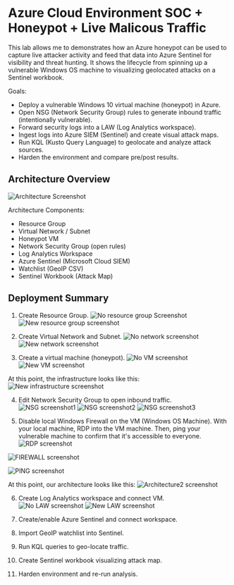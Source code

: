 # Azure Cloud Environment SOC + Honeypot + Live Malicous Traffic
This lab allows me to demonstrates how an Azure honeypot can be used to capture live attacker activity and feed that data into Azure Sentinel for visibility and threat hunting. It shows the lifecycle from spinning up a vulnerable Windows OS machine to visualizing geolocated attacks on a Sentinel workbook.

Goals:
- Deploy a vulnerable Windows 10 virtual machine (honeypot) in Azure.
- Open NSG (Network Security Group) rules to generate inbound traffic (intentionally vulnerable).
- Forward security logs into a LAW (Log Analytics workspace).
- Ingest logs into Azure SIEM (Sentinel) and create visual attack maps.
- Run KQL (Kusto Query Language) to geolocate and analyze attack sources.
- Harden the environment and compare pre/post results.

## Architecture Overview
![Architecture Screenshot](images/Architecture.PNG)

Architecture Components:
- Resource Group
- Virtual Network / Subnet
- Honeypot VM
- Network Security Group (open rules)
- Log Analytics Workspace
- Azure Sentinel (Microsoft Cloud SIEM)
- Watchlist (GeoIP CSV)
- Sentinel Workbook (Attack Map)

## Deployment Summary
1. Create Resource Group.
![No resource group Screenshot](images/Resourcegroup1.png)
![New resource group screenshot](images/Resourcegroup2.png)

2. Create Virtual Network and Subnet.
![No network screenshot](images/Nonetwork.PNG)
![New network screenshot](images/Newnetwork.PNG)

3. Create a virtual machine (honeypot).
![No VM screenshot](images/VM1.PNG)
![New VM screenshot](images/VM2.PNG)

  At this point, the infrastructure looks like this:
![New infrastructure screenshot](images/Infrastructure.PNG)

4. Edit Network Security Group to open inbound traffic.
![NSG screenshot1](images/NSG1.png)
![NSG screenshot2](images/NSG2.png)
![NSG screenshot3](images/NSG3.PNG)

5. Disable local Windows Firewall on the VM (Windows OS Machine). With your local machine, RDP into the VM machine. Then, ping your vulnerable machine to confirm that it's accessible to everyone.
![RDP screenshot](images/RDP1.png)

![FIREWALL screenshot](images/FIREWALL1.png)

![PING screenshot](images/PING1.png)

  At this point, our architecture looks like this:
![Architecture2 screenshot](images/Architecture2.PNG)

6. Create Log Analytics workspace and connect VM.
![No LAW screenshot](images/LAW1.png)
![New LAW screenshot](images/LAW2.png)

7. Create/enable Azure Sentinel and connect workspace.


8. Import GeoIP watchlist into Sentinel.

9. Run KQL queries to geo-locate traffic.

10. Create Sentinel workbook visualizing attack map.

11. Harden environment and re-run analysis.
